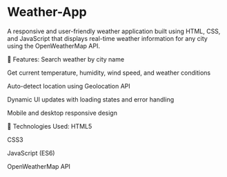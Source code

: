 # Weather-App
A responsive and user-friendly weather application built using HTML, CSS, and JavaScript that displays real-time weather information for any city using the OpenWeatherMap API.

🔧 Features:
Search weather by city name

Get current temperature, humidity, wind speed, and weather conditions

Auto-detect location using Geolocation API

Dynamic UI updates with loading states and error handling

Mobile and desktop responsive design

🚀 Technologies Used:
HTML5

CSS3

JavaScript (ES6)

OpenWeatherMap API
